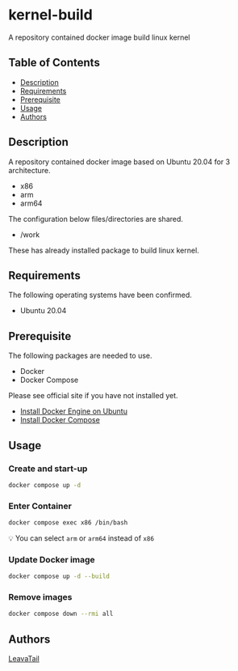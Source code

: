 # kernel-build

A repository contained docker image build linux kernel

## Table of Contents

- [Description](#description)
- [Requirements](#requirements)
- [Prerequisite](#prerequisite)
- [Usage](#usage)
- [Authors](#authors)

## Description

A repository contained docker image based on Ubuntu 20.04 for 3 architecture.

- x86
- arm
- arm64

The configuration below files/directories are shared.

- /work

These has already installed package to build linux kernel.

## Requirements

The following operating systems have been confirmed.

- Ubuntu 20.04

## Prerequisite

The following packages are needed to use.

- Docker
- Docker Compose

Please see official site if you have not installed yet.

- [Install Docker Engine on Ubuntu](https://docs.docker.com/engine/install/ubuntu)
- [Install Docker Compose](https://docs.docker.com/compose/install)

## Usage

### Create and start-up

```sh
docker compose up -d
```

### Enter Container

```sh
docker compose exec x86 /bin/bash
```

:bulb: You can select `arm` or `arm64` instead of `x86`

### Update Docker image

```sh
docker compose up -d --build
```

### Remove images

```sh
docker compose down --rmi all
```

## Authors

[LeavaTail](https://github.com/LeavaTail)
